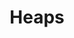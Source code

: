 ---
layout: '../../layouts/PageLayout.astro'
title: Heaps
description: First in first out.
tags:
  - cpp
  - data-structures
  - advanced
  - algorithms
published: true
lang: cpp
course: dsa
order: 5
---